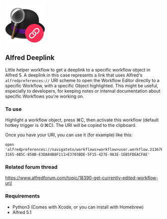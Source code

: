 ![](./icon.png)

## Alfred Deeplink

Little helper workflow to get a deeplink to a specific workflow object in Alfred 5. A deeplink in this case represents a link that uses Alfred's `alfredpreferences://` URI scheme to open the Workflow Editor directly to a specific Workflow, with a specific Object highlighted. This might be useful, especially to developers, for keeping notes or internal documentation about specific Workflows you're working on.

### To use

Highlight a workflow object, press ⌘C, then activate this workflow (default hotkey trigger is ⇧⌘C). The URI will be copied to the clipboard.

Once you have your URI, you can use it (for example) like this:

```shell
open 'alfredpreferences://navigateto/workflows>workflow>user.workflow.21367E91-3165-4B5C-858B-E3DA84B8F111>E3703BDE-5F15-427E-9A3E-1EB5FDEACFAE'
```

### Related forum thread

https://www.alfredforum.com/topic/18390-get-currently-edited-workflow-uri/

### Requirements

- Python3 (Comes with Xcode, or you can install with Homebrew)
- Alfred 5.1
